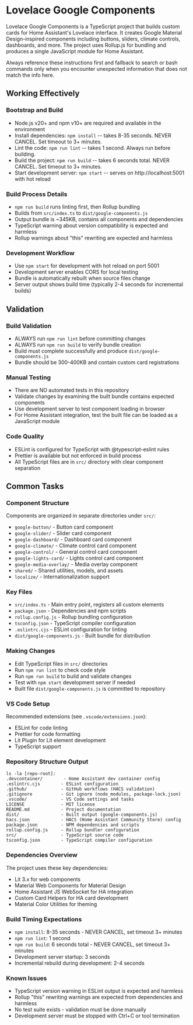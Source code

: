 # Lovelace Google Components

Lovelace Google Components is a TypeScript project that builds custom cards for Home Assistant's Lovelace interface. It creates Google Material Design-inspired components including buttons, sliders, climate controls, dashboards, and more. The project uses Rollup.js for bundling and produces a single JavaScript module for Home Assistant.

Always reference these instructions first and fallback to search or bash commands only when you encounter unexpected information that does not match the info here.

## Working Effectively

### Bootstrap and Build
- Node.js v20+ and npm v10+ are required and available in the environment
- Install dependencies: `npm install` -- takes 8-35 seconds. NEVER CANCEL. Set timeout to 3+ minutes.
- Lint the code: `npm run lint` -- takes 1 second. Always run before building.
- Build the project: `npm run build` -- takes 6 seconds total. NEVER CANCEL. Set timeout to 3+ minutes.
- Start development server: `npm start` -- serves on http://localhost:5001 with hot reload

### Build Process Details
- `npm run build` runs linting first, then Rollup bundling
- Builds from `src/index.ts` to `dist/google-components.js` 
- Output bundle is ~345KB, contains all components and dependencies
- TypeScript warning about version compatibility is expected and harmless
- Rollup warnings about "this" rewriting are expected and harmless

### Development Workflow
- Use `npm start` for development with hot reload on port 5001
- Development server enables CORS for local testing
- Bundle is automatically rebuilt when source files change
- Server output shows build time (typically 2-4 seconds for incremental builds)

## Validation

### Build Validation
- ALWAYS run `npm run lint` before committing changes
- ALWAYS run `npm run build` to verify bundle creation
- Build must complete successfully and produce `dist/google-components.js`
- Bundle should be 300-400KB and contain custom card registrations

### Manual Testing
- There are NO automated tests in this repository
- Validate changes by examining the built bundle contains expected components
- Use development server to test component loading in browser
- For Home Assistant integration, test the built file can be loaded as a JavaScript module

### Code Quality
- ESLint is configured for TypeScript with @typescript-eslint rules
- Prettier is available but not enforced in build process  
- All TypeScript files are in `src/` directory with clear component separation

## Common Tasks

### Component Structure
Components are organized in separate directories under `src/`:
- `google-button/` - Button card component
- `google-slider/` - Slider card component  
- `google-dashboard/` - Dashboard card component
- `google-climate/` - Climate control card component
- `google-control/` - General control card component
- `google-lights-card/` - Lights control card component
- `google-media-overlay/` - Media overlay component
- `shared/` - Shared utilities, models, and assets
- `localize/` - Internationalization support

### Key Files
- `src/index.ts` - Main entry point, registers all custom elements
- `package.json` - Dependencies and npm scripts
- `rollup.config.js` - Rollup bundling configuration
- `tsconfig.json` - TypeScript compiler configuration  
- `.eslintrc.cjs` - ESLint configuration for linting
- `dist/google-components.js` - Built bundle for distribution

### Making Changes
- Edit TypeScript files in `src/` directories
- Run `npm run lint` to check code style
- Run `npm run build` to build and validate changes
- Test with `npm start` development server if needed
- Built file `dist/google-components.js` is committed to repository

### VS Code Setup
Recommended extensions (see `.vscode/extensions.json`):
- ESLint for code linting
- Prettier for code formatting
- Lit Plugin for Lit element development
- TypeScript support

### Repository Structure Output
```
ls -la [repo-root]:
.devcontainer/        - Home Assistant dev container config
.eslintrc.cjs        - ESLint configuration  
.github/             - GitHub workflows (HACS validation)
.gitignore           - Git ignore (node_modules, package-lock.json)
.vscode/             - VS Code settings and tasks
LICENSE              - MIT license
README.md            - Project documentation
dist/                - Built output (google-components.js)
hacs.json            - HACS (Home Assistant Community Store) config
package.json         - NPM dependencies and scripts
rollup.config.js     - Rollup bundler configuration
src/                 - TypeScript source code
tsconfig.json        - TypeScript compiler configuration
```

### Dependencies Overview
The project uses these key dependencies:
- Lit 3.x for web components
- Material Web Components for Material Design
- Home Assistant JS WebSocket for HA integration
- Custom Card Helpers for HA card development
- Material Color Utilities for theming

### Build Timing Expectations
- `npm install`: 8-35 seconds - NEVER CANCEL, set timeout 3+ minutes
- `npm run lint`: 1 second  
- `npm run build`: 6 seconds total - NEVER CANCEL, set timeout 3+ minutes
- Development server startup: 3 seconds
- Incremental rebuild during development: 2-4 seconds

### Known Issues
- TypeScript version warning in ESLint output is expected and harmless
- Rollup "this" rewriting warnings are expected from dependencies and harmless
- No test suite exists - validation must be done manually
- Development server must be stopped with Ctrl+C or tool termination